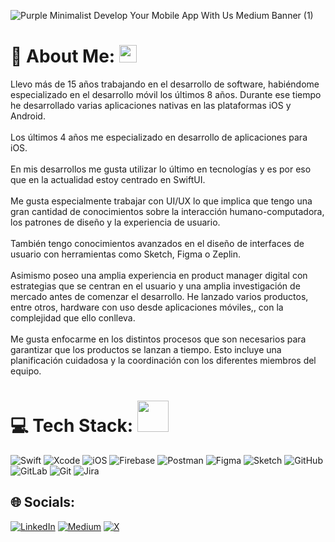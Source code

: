 
![Purple Minimalist Develop Your Mobile App With Us Medium Banner (1)](https://github.com/user-attachments/assets/3482b6b4-6374-431e-a75b-42a50f9f8705)

# 💫 About Me: <img src="https://emojis.slackmojis.com/emojis/images/1621024394/39092/cat-roll.gif?1621024394" width="28" />
Llevo más de 15 años trabajando en el desarrollo de software, habiéndome especializado en el desarrollo móvil los últimos 8 años. Durante ese tiempo he desarrollado varias aplicaciones nativas en las plataformas iOS y Android.<br><br>Los últimos 4 años me especializado en desarrollo de aplicaciones para iOS. <br><br>En mis desarrollos me gusta utilizar lo último en tecnologías y es por eso que en la actualidad estoy centrado en SwiftUI.<br><br>Me gusta especialmente trabajar con UI/UX lo que implica que tengo una gran cantidad de conocimientos sobre la interacción humano-computadora, los patrones de diseño y la experiencia de usuario.<br><br>También tengo conocimientos avanzados en el diseño de interfaces de usuario con herramientas como Sketch, Figma o Zeplin.<br><br>Asimismo poseo una amplia experiencia en product manager digital con estrategias que se centran en el usuario y una amplia investigación de mercado antes de comenzar el desarrollo. He lanzado varios productos, entre otros, hardware con uso desde aplicaciones móviles,, con la complejidad que ello conlleva.<br><br>Me gusta enfocarme en los distintos procesos que son necesarios para garantizar que los productos se lanzan a tiempo. Esto incluye una planificación cuidadosa y la coordinación con los diferentes miembros del equipo.<br>




# 💻 Tech Stack: <img src="https://media.giphy.com/media/VgCDAzcKvsR6OM0uWg/giphy.gif" width="50">
![Swift](https://img.shields.io/badge/swift-F54A2A?style=for-the-badge&logo=swift&logoColor=white) ![Xcode](https://img.shields.io/badge/Xcode-007ACC?style=for-the-badge&logo=Xcode&logoColor=white) ![iOS](https://img.shields.io/badge/iOS-000000?style=for-the-badge&logo=ios&logoColor=white) ![Firebase](https://img.shields.io/badge/firebase-%23039BE5.svg?style=for-the-badge&logo=firebase)  ![Postman](https://img.shields.io/badge/Postman-FF6C37?style=for-the-badge&logo=postman&logoColor=white) ![Figma](https://img.shields.io/badge/figma-%23F24E1E.svg?style=for-the-badge&logo=figma&logoColor=white)  ![Sketch](https://img.shields.io/badge/Sketch-FFB387?style=for-the-badge&logo=sketch&logoColor=black) ![GitHub](https://img.shields.io/badge/github-%23121011.svg?style=for-the-badge&logo=github&logoColor=white) ![GitLab](https://img.shields.io/badge/gitlab-%23181717.svg?style=for-the-badge&logo=gitlab&logoColor=white) ![Git](https://img.shields.io/badge/git-%23F05033.svg?style=for-the-badge&logo=git&logoColor=white) ![Jira](https://img.shields.io/badge/jira-%230A0FFF.svg?style=for-the-badge&logo=jira&logoColor=white)



## 🌐 Socials:
[![LinkedIn](https://img.shields.io/badge/LinkedIn-%230077B5.svg?logo=linkedin&logoColor=white)](https://linkedin.com/in/fernando-diaz-718b29302) [![Medium](https://img.shields.io/badge/Medium-12100E?logo=medium&logoColor=white)](https://medium.com/@nanodit) [![X](https://img.shields.io/badge/X-black.svg?logo=X&logoColor=white)](https://x.com/nanodev_) 
